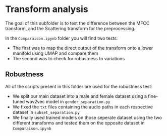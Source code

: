 # Transform analysis

The goal of this subfolder is to test the difference between the MFCC transform, and the Scattering transform for the preprocessing.

In the `Comparaison.ipynb` folder you will find two tests:

- The first was to map the direct output of the transform onto a lower manifold using UMAP and compare them
- The second was to check for robustness to variations

## Robustness

All of the scripts present in this folder are used for the robustness test:

- We split our main dataset into a male and female dataset using a fine-tuned wav2vec model in `gender_separation.py`
- We fixed the `txt` files containing the audio paths in each respective dataset in `subset_separation.py`
- We finally used trained models on those seperate dataset using the two different transforms and tested them on the opposite dataset in `Comparaison.ipynb`
